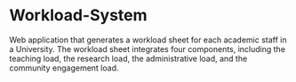 # Workload-System
 Web  application that generates a workload sheet for each academic staff in a University. The workload  sheet integrates four components, including the teaching load, the research load, the administrative  load, and the community engagement load.
